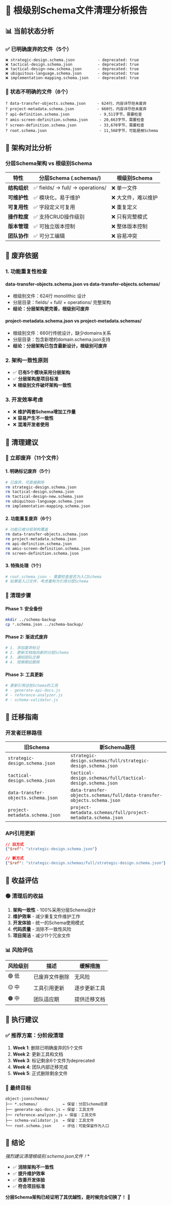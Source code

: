 # 🎯 根级别Schema文件清理分析报告

## 📊 当前状态分析

### ✅ **已明确废弃的文件（5个）**
```
❌ strategic-design.schema.json          - deprecated: true
❌ tactical-design.schema.json           - deprecated: true  
❌ tactical-design-new.schema.json       - deprecated: true
❌ ubiquitous-language.schema.json       - deprecated: true
❌ implementation-mapping.schema.json    - deprecated: true
```

### 🤔 **状态不明确的文件（6个）**
```
? data-transfer-objects.schema.json     - 624行，内容详尽但未废弃
? project-metadata.schema.json          - 660行，内容详尽但未废弃
? api-definition.schema.json             - 9,511字节，需要检查
? amis-screen-definition.schema.json     - 20,663字节，需要检查
? screen-definition.schema.json          - 33,670字节，需要检查
? root.schema.json                       - 11,568字节，可能是根Schema
```

## 🎯 架构对比分析

### **分层Schema架构 vs 根级别Schema**

| 特性 | 分层Schema (.schemas/) | 根级别Schema |
|------|----------------------|-------------|
| **结构组织** | ✅ fields/ → full/ → operations/ | ❌ 单一文件 |
| **可维护性** | ✅ 模块化，易于维护 | ❌ 大文件，难以维护 |
| **可复用性** | ✅ 字段定义可复用 | ❌ 重复定义 |
| **操作粒度** | ✅ 支持CRUD操作级别 | ❌ 只有完整模式 |
| **版本管理** | ✅ 可独立版本控制 | ❌ 整体版本控制 |
| **团队协作** | ✅ 可分工编辑 | ❌ 容易冲突 |

## 🎯 废弃依据

### **1. 功能重复性检查**

#### **data-transfer-objects.schema.json vs data-transfer-objects.schemas/**
- 根级别文件：624行 monolithic 设计
- 分层目录：fields/ + full/ + operations/ 完整架构
- **结论：分层架构更完善，根级别可废弃**

#### **project-metadata.schema.json vs project-metadata.schemas/**
- 根级别文件：660行传统设计，缺少domains关系
- 分层目录：包含新增的domain.schema.json支持
- **结论：分层架构已包含最新设计，根级别可废弃**

### **2. 架构一致性原则**
- ✅ **已有5个模块采用分层架构**
- ✅ **分层架构是项目标准**
- ❌ **根级别文件破坏架构一致性**

### **3. 开发效率考虑**
- ❌ **维护两套Schema增加工作量**
- ❌ **容易产生不一致性**
- ❌ **混淆开发者使用**

## 🎯 清理建议

### **🚨 立即废弃（11个文件）**

#### **1. 明确标记废弃（5个）**
```bash
# 已废弃，可直接删除
rm strategic-design.schema.json
rm tactical-design.schema.json  
rm tactical-design-new.schema.json
rm ubiquitous-language.schema.json
rm implementation-mapping.schema.json
```

#### **2. 功能重复废弃（6个）**
```bash
# 功能已被分层架构覆盖
rm data-transfer-objects.schema.json
rm project-metadata.schema.json
rm api-definition.schema.json
rm amis-screen-definition.schema.json  
rm screen-definition.schema.json
```

#### **3. 特殊处理（1个）**
```bash
# root.schema.json - 需要检查是否为入口Schema
# 如果是入口文件，考虑重构为引用分层Schema
```

### **🎯 清理步骤**

#### **Phase 1: 安全备份**
```bash
mkdir ../schema-backup
cp *.schema.json ../schema-backup/
```

#### **Phase 2: 渐进式废弃**
```bash
# 1. 添加废弃标记
# 2. 更新文档指向新的分层Schema
# 3. 通知团队迁移
# 4. 观察期后删除
```

#### **Phase 3: 工具更新**
```bash
# 更新引用这些Schema的工具
# - generate-api-docs.js
# - reference-analyzer.js  
# - schema-validator.js
```

## 🎯 迁移指南

### **开发者迁移路径**

| 旧Schema | 新Schema路径 |
|---------|-------------|
| `strategic-design.schema.json` | `strategic-design.schemas/full/strategic-design.schema.json` |
| `tactical-design.schema.json` | `tactical-design.schemas/full/tactical-design.schema.json` |
| `data-transfer-objects.schema.json` | `data-transfer-objects.schemas/full/data-transfer-objects.schema.json` |
| `project-metadata.schema.json` | `project-metadata.schemas/full/project-metadata.schema.json` |

### **API引用更新**
```json
// 旧方式
{"$ref": "strategic-design.schema.json"}

// 新方式  
{"$ref": "strategic-design.schemas/full/strategic-design.schema.json"}
```

## 🎯 收益评估

### **🟢 清理后的收益**

1. **架构一致性** - 100%采用分层Schema设计
2. **维护效率** - 减少重复文件维护工作
3. **开发体验** - 统一的Schema使用模式
4. **代码质量** - 消除不一致性风险
5. **项目简洁** - 减少11个冗余文件

### **📊 风险评估**

| 风险级别 | 描述 | 缓解措施 |
|---------|------|---------|
| 🟢 低 | 已废弃文件删除 | 无风险 |
| 🟡 中 | 工具引用更新 | 逐步更新工具 |
| 🟠 中 | 团队适应期 | 提供迁移文档 |

## 🎯 执行建议

### **✅ 推荐方案：分阶段清理**

1. **Week 1**: 删除已明确废弃的5个文件
2. **Week 2**: 更新工具和文档
3. **Week 3**: 标记剩余6个文件为deprecated
4. **Week 4**: 团队内部迁移完成
5. **Week 5**: 正式删除剩余文件

### **🎯 最终目标**
```
object-jsonschemas/
├── *.schemas/           ← 保留：分层Schema目录
├── generate-api-docs.js ← 保留：工具文件
├── reference-analyzer.js ← 保留：工具文件  
├── schema-validator.js  ← 保留：工具文件
└── root.schema.json     ← 评估：可能保留作为入口
```

## 🎯 结论

**强烈建议清理根级别*.schema.json文件！**

- ✅ **消除架构不一致性**
- ✅ **提升维护效率** 
- ✅ **改善开发体验**
- ✅ **符合项目标准**

**分层Schema架构已经证明了其优越性，是时候完全切换了！** 🎉
